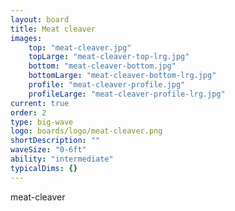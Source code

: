 ```yaml
---
layout: board
title: Meat cleaver
images:
    top: "meat-cleaver.jpg"
    topLarge: "meat-cleaver-top-lrg.jpg"
    bottom: "meat-cleaver-bottom.jpg"
    bottomLarge: "meat-cleaver-bottom-lrg.jpg"
    profile: "meat-cleaver-profile.jpg"
    profileLarge: "meat-cleaver-profile-lrg.jpg"
current: true
order: 2
type: big-wave
logo: boards/logo/meat-cleaver.png
shortDescription: ""
waveSize: "0-6ft"
ability: "intermediate"
typicalDims: {}
---
```

meat-cleaver 